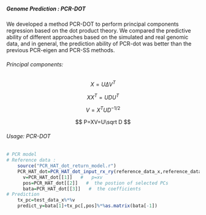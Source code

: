 ##### Genome Prediction : PCR-DOT

We developed a method PCR-DOT to perform principal components regression based on the dot product theory. We compared the predictive ability of different approaches based on the simulated and real genomic data, and in general, the prediction ability of PCR-dot was better than the previous PCR-eigen and PCR-SS methods.

###### Principal components:

$$
X=U\Delta V^T
$$

$$
XX^T=UDU^T
$$

$$
V=X^TUD^{-1/2}
$$

$$
P=XV=U\sqrt D
$$

###### Usage: PCR-DOT

```R
# PCR model
# Reference data : 
    source("PCR_HAT_dot_return_model.r")
    PCR_HAT_dot=PCR_HAT_dot_input_rx_ry(reference_data_x,reference_data_y)
      v=PCR_HAT_dot[[1]]   #   p=xv
      pos=PCR_HAT_dot[[2]]   #  the postion of selected PCs
      bata=PCR_HAT_dot[[3]]   #  the coefficients
# Prediction  
    tx_pc=test_data_x%*%v
    predict_y=bata[1]+tx_pc[,pos]%*%as.matrix(bata[-1])
```


